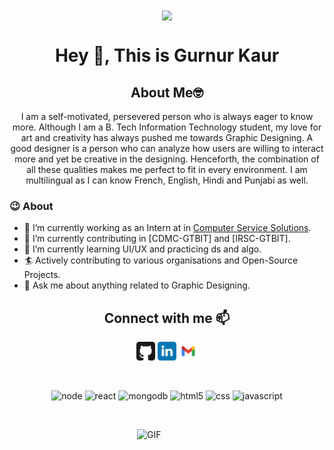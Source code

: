 <div align="center">
<img src="https://user-images.githubusercontent.com/42115530/92640221-9728ca00-f2fa-11ea-8994-c72b26e937de.gif" align="center"/>
</div>
<h1 align='center'>Hey 👋, This is Gurnur Kaur</h1>
<p align = 'center'> 
<h2 align='center'>About Me🤓</h2>
<p align='center'>I am a self-motivated, persevered person who is always eager to know more. Although I am a B. Tech Information Technology student, my love for art and creativity has always pushed me towards Graphic Designing. A good designer is a person who can analyze how users are willing to interact more and yet be creative in the designing. Henceforth, the combination of all these qualities makes me perfect to fit in every environment. I am multilingual as I can know French, English, Hindi and Punjabi as well.
<!--  <p align="left"> <img src="https://komarev.com/ghpvc/?username=simarpreetsingh-019" alt="simarpreetsingh-019" /> </p> -->

### 😉 About
- 🍎 I’m currently working as an Intern at in [Computer Service Solutions](https://www.computerservicesolutions.in/).
- 🔭 I’m currently contributing in [CDMC-GTBIT] and [IRSC-GTBIT].
- 🌱 I’m currently learning UI/UX and practicing ds and algo. 
- 🏄‍ Actively contributing to various organisations and Open-Source Projects.
- 💬 Ask me about anything related to Graphic Designing.
</p><h2 align='center'>Connect with me  📫 </h2>
<p align = 'center'> 
 <a href = https://github.com/gurnur00 target='_blank'> <img src=https://github.com/edent/SuperTinyIcons/blob/master/images/svg/github.svg height='30' weight='30'/></a>
<a href = https://www.linkedin.com/in/gurnur-kaur-aa9a95189/ target='_blank'> <img src=https://github.com/edent/SuperTinyIcons/blob/master/images/svg/linkedin.svg height='30' weight='30'/></a> 
<!-- <a href =  target='_blank'> <img src=https://github.com/edent/SuperTinyIcons/blob/master/images/svg/medium.svg height='30' weight='30'/></a>  -->
<a href="https://mail.google.com/mail/u/0/?view=cm&fs=1&tf=1&to=gurnurkaur00@gmail.com" target="_blank"><img src=https://github.com/edent/SuperTinyIcons/blob/master/images/svg/gmail.svg height='30' weight='30'/></a>

 &emsp;
 
 <p align="center">
 <img src="https://img.icons8.com/color/452/nodejs.png" alt="node" width="40" height="40"/>
 <img src="https://upload.wikimedia.org/wikipedia/commons/thumb/a/a7/React-icon.svg/1280px-React-icon.svg.png" alt="react" width="40" height="40"/> 
 <img src="https://img.icons8.com/color/452/mongodb.png" alt="mongodb" width="40" height="40"/>
<img src="https://www.w3.org/html/logo/downloads/HTML5_1Color_Black.png" alt="html5" width="40" height="40"/>
 <img src="https://cdn1.iconfinder.com/data/icons/social-media-logos-7/64/css-3-512.png" alt="css" width="40" height="40"/>
 <img src="https://picosat.systems/wp-content/uploads/2016/03/js-logo.png" alt="javascript" width="40" height="40"/>
</p>

 &emsp;

<img align="right" height="250" width="300" alt="GIF" src="https://miro.medium.com/max/1360/1*IRGHmiGsa16stedQvIaZfw.gif" />






